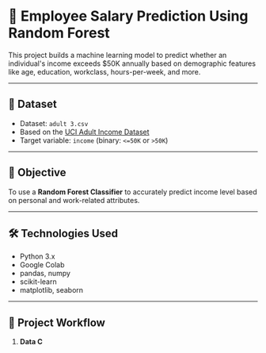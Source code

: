 # 🧠 Employee Salary Prediction Using Random Forest

This project builds a machine learning model to predict whether an individual's income exceeds $50K annually based on demographic features like age, education, workclass, hours-per-week, and more.

---

## 📁 Dataset

- Dataset: `adult 3.csv`
- Based on the [UCI Adult Income Dataset](https://archive.ics.uci.edu/ml/datasets/adult)
- Target variable: `income` (binary: `<=50K` or `>50K`)

---

## 🎯 Objective

To use a **Random Forest Classifier** to accurately predict income level based on personal and work-related attributes.

---

## 🛠️ Technologies Used

- Python 3.x
- Google Colab
- pandas, numpy
- scikit-learn
- matplotlib, seaborn

---

## 🔁 Project Workflow

1. **Data C**



